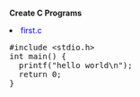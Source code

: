 **Create C Programs**
<li><pspan style="color:blue">first.c</pspan>
<div class="highlight-c notranslate"><div class="highlight"><pre><span></span><span class="cp">#include</span> <span class="cpf">&lt;stdio.h&gt;</span><span class="cp"></span>
<span class="kt">int</span> <span class="nf">main</span><span class="p">()</span> <span class="p">{</span>
  <span class="n">printf</span><span class="p">(</span><span class="s">&quot;hello world</span><span class="se">\n</span><span class="s">&quot;</span><span class="p">);</span>
  <span class="k">return</span> <span class="mi">0</span><span class="p">;</span>
<span class="p">}</span>
</pre></div>

